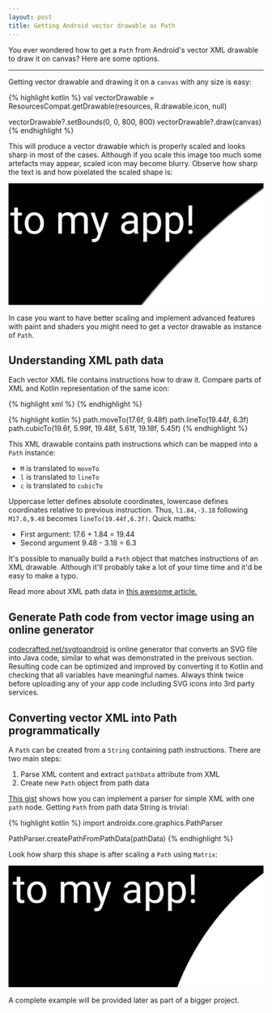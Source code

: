```yaml
---
layout: post
title: Getting Android vector drawable as Path
---
```


You ever wondered how to get a `Path` from Android's vector XML drawable to draw it on canvas? Here are some options.

<hr/>

Getting vector drawable and drawing it on a `canvas` with any size is easy:

{% highlight kotlin %}
val vectorDrawable = ResourcesCompat.getDrawable(resources, R.drawable.icon, null)

vectorDrawable?.setBounds(0, 0, 800, 800)
vectorDrawable?.draw(canvas)
{% endhighlight %}

This will produce a vector drawable which is properly scaled and looks sharp in most of the cases. Although if you scale this image too much some artefacts may appear, scaled icon may become blurry. Observe how sharp the text is and how pixelated the scaled shape is:

![](/assets/android-xml-as-path/sharp-not-really.png)

In case you want to have better scaling and implement advanced features with paint and shaders you might need to get a vector drawable as instance of `Path`.

## Understanding XML path data

Each vector XML file contains instructions how to draw it. Compare parts of XML and Kotlin representation of the same icon:

{% highlight xml %}
<path
    android:fillColor="#FF000000"
    android:pathData="M17.6,9.48l1.84,-3.18c0.16,-0.31 0.04,-0.69 -0.26,..."/>
{% endhighlight %}

{% highlight kotlin %}
path.moveTo(17.6f, 9.48f)
path.lineTo(19.44f, 6.3f)
path.cubicTo(19.6f, 5.99f, 19.48f, 5.61f, 19.18f, 5.45f)
{% endhighlight %}

This XML drawable contains path instructions which can be mapped into a `Path` instance:

- `M` is translated to `moveTo`
- `l` is translated to `lineTo`
- `c` is translated to `cubicTo`

Uppercase letter defines absolute coordinates, lowercase defines coordinates relative to previous instruction. Thus, `l1.84,-3.18` following `M17.6,9.48` becomes `lineTo(19.44f,6.3f)`. Quick maths:

- First argument: 17.6 + 1.84 = 19.44
- Second argument 9.48 - 3.18 = 6.3

It's possible to manually build a `Path` object that matches instructions of an XML drawable. Although it'll probably take a lot of your time time and it'd be easy to make a typo.

Read more about XML path data in [this awesome article.](https://medium.com/@ali.muzaffar/understanding-vectordrawable-pathdata-commands-in-android-d56a6054610e)

## Generate Path code from vector image using an online generator

[codecrafted.net/svgtoandroid](https://codecrafted.net/svgtoandroid) is online generator that converts an SVG file into Java code, similar to what was demonstrated in the preivous section. Resulting code can be optimized and improved by converting it to Kotlin and checking that all variables have meaningful names. Always think twice before uploading any of your app code including SVG icons into 3rd party services.

## Converting vector XML into Path programmatically

A `Path` can be created from a `String` containing path instructions. There are two main steps:

1. Parse XML content and extract `pathData` attribute from XML
2. Create new `Path` object from path data

[This gist](https://gist.github.com/aednlaxer/9e3ccc56bb72253966b2e298e2700751) shows how you can implement a parser for simple XML with one `path` node. Getting `Path` from path data String is trivial:

{% highlight kotlin %}
import androidx.core.graphics.PathParser

PathParser.createPathFromPathData(pathData)
{% endhighlight %}

Look how sharp this shape is after scaling a `Path` using `Matrix`:

![](/assets/android-xml-as-path/sharp-yes.png)

A complete example will be provided later as part of a bigger project.

